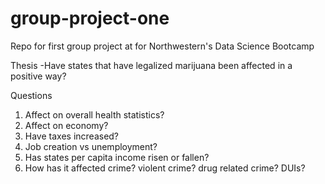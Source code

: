 # group-project-one
Repo for first group project at for Northwestern's Data Science Bootcamp

Thesis
-Have states that have legalized marijuana been affected in a positive way?

Questions
1. Affect on overall health statistics?
2. Affect on economy?
3. Have taxes increased?
4. Job creation vs unemployment?
5. Has states per capita income risen or fallen?
6. How has it affected crime?
  violent crime?
  drug related crime?
  DUIs?
